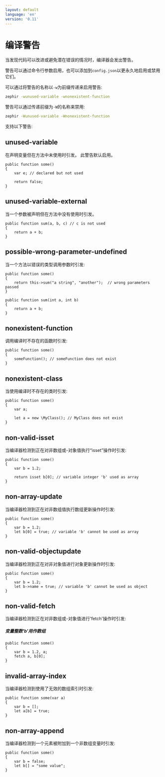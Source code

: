 ```yaml
---
layout: default
language: 'en'
version: '0.11'
---
```


# 编译警告
当发现代码可以改进或避免潜在错误的情况时，编译器会发出警告。

警告可以通过命令行参数启用，也可以添加到`config.json`以更永久地启用或禁用它们。

可以通过将警告的名称以`-w`为前缀传递来启用警告:

```bash
zephir -wunused-variable -wnonexistent-function
```

警告可以通过传递前缀为`-W`的名称来禁用:

```bash
zephir -Wunused-variable -Wnonexistent-function
```

支持以下警告:

<a name='unused-variable'></a>

## unused-variable
在声明变量但在方法中未使用时引发。 此警告默认启用。

```zephir
public function some()
{
    var e; // declared but not used

    return false;
}
```

<a name='unused-variable-external'></a>

## unused-variable-external
当一个参数被声明但在方法中没有使用时引发。

```zephir
public function sum(a, b, c) // c is not used
{
    return a + b;
}
```

<a name='possible-wrong-parameter-undefined'></a>

## possible-wrong-parameter-undefined
当一个方法以错误的类型调用参数时引发:

```zephir
public function some()
{
    return this->sum("a string", "another");  // wrong parameters passed
}

public function sum(int a, int b)
{
    return a + b;
}
```

<a name='nonexistent-function'></a>

## nonexistent-function
调用编译时不存在的函数时引发:

```zephir
public function some()
{
    someFunction(); // someFunction does not exist
}
```

<a name='nonexistent-class'></a>

## nonexistent-class
当使用编译时不存在的类时引发:

```zephir
public function some()
{
    var a;

    let a = new \MyClass(); // MyClass does not exist
}
```

<a name='non-valid-isset'></a>

## non-valid-isset
当编译器检测到正在对非数组或-对象值执行“isset”操作时引发:

```zephir
public function some()
{
    var b = 1.2;

    return isset b[0]; // variable integer 'b' used as array
}
```

<a name='non-array-update'></a>

## non-array-update
当编译器检测到正在对非数组值执行数组更新操作时引发:

```zephir
public function some()
{
    var b = 1.2;
    let b[0] = true; // variable 'b' cannot be used as array
}
```

<a name='non-valid-objectupdate'></a>

## non-valid-objectupdate
当编译器检测到正在对非对象值进行对象更新操作时引发:

```zephir
public function some()
{
    var b = 1.2;
    let b->name = true; // variable 'b' cannot be used as object
}
```

<a name='non-valid-fetch'></a>

## non-valid-fetch
当编译器检测到正在对非数组或-对象值进行'fetch'操作时引发:

##### 变量整数'b'用作数组

```zephir
public function some()
{
    var b = 1.2, a;
    fetch a, b[0];
}
```

<a name='invalid-array-index'></a>

## invalid-array-index
当编译器检测到使用了无效的数组索引时引发:

```zephir
public function some(var a)
{
    var b = [];
    let a[b] = true;
}
```

<a name='non-array-append'></a>

## non-array-append
当编译器检测到一个元素被附加到一个非数组变量时引发:

```zephir
public function some()
{
    var b = false;
    let b[] = "some value";
}
```
